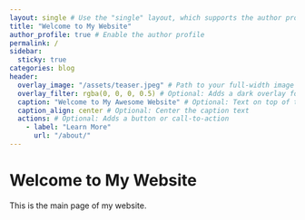 ```yaml
---
layout: single # Use the "single" layout, which supports the author profile
title: "Welcome to My Website"
author_profile: true # Enable the author profile
permalink: /
sidebar:
  sticky: true
categories: blog
header:
  overlay_image: "/assets/teaser.jpeg" # Path to your full-width image
  overlay_filter: rgba(0, 0, 0, 0.5) # Optional: Adds a dark overlay for better text contrast
  caption: "Welcome to My Awesome Website" # Optional: Text on top of the image
  caption_align: center # Optional: Center the caption text
  actions: # Optional: Adds a button or call-to-action
    - label: "Learn More"
      url: "/about/"
---
```


# Welcome to My Website

This is the main page of my website.
